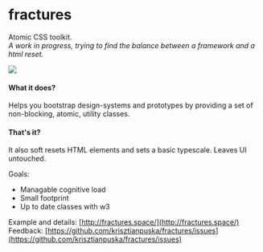 # fractures
Atomic CSS toolkit.  
*A work in progress, trying to find the balance between a framework and a html reset.*

![](https://travis-ci.org/krisztianpuska/fractures.svg)

#### What it does?
Helps you bootstrap design-systems and prototypes by providing a set of non-blocking, atomic, utility classes.

#### That's it?
It also soft resets HTML elements and sets a basic typescale. Leaves UI untouched.

Goals:
- Managable cognitive load
- Small footprint
- Up to date classes with w3

Example and details: [http://fractures.space/](http://fractures.space/)  
Feedback: [https://github.com/krisztianpuska/fractures/issues](https://github.com/krisztianpuska/fractures/issues)
